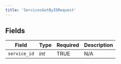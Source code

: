 ```yaml
---
title: 'ServicesGetByIDRequest'
---
```



## Fields

| Field              | Type               | Required           | Description        |
| ------------------ | ------------------ | ------------------ | ------------------ |
| `service_id`       | *int*              | TRUE | N/A                |